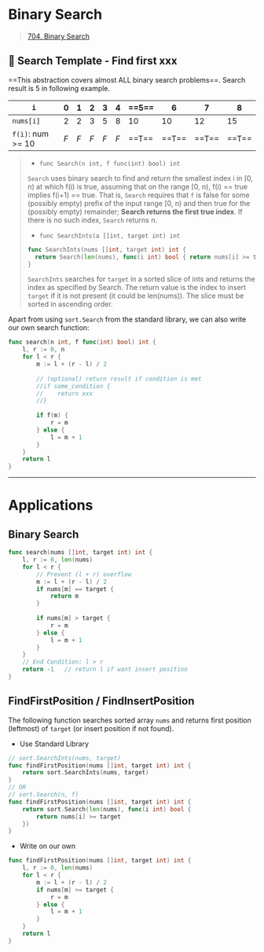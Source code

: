 # Binary Search

> [704. Binary Search](https://leetcode.com/problems/binary-search/) 



## 🍺 Search Template - Find first xxx

==This abstraction covers almost ALL binary search problems==. Search result is 5 in following example.

| `i`               | 0    | 1    | 2    | 3    | 4    | ==5== | 6     | 7     | 8     |
| ----------------- | ---- | ---- | ---- | ---- | ---- | ----- | ----- | ----- | ----- |
| `nums[i]`         | 2    | 2    | 3    | 5    | 8    | 10    | 10    | 12    | 15    |
| `f(i)`: num >= 10 | *F*  | *F*  | *F*  | *F*  | *F*  | ==T== | ==T== | ==T== | ==T== |

> - `func Search(n int, f func(int) bool) int` 
>
> `Search` uses binary search to find and return the smallest index i in [0, n) at which f(i) is true, assuming that on the range [0, n), f(i) == true implies f(i+1) == true. That is, `Search` requires that `f` is false for some (possibly empty) prefix of the input range [0, n) and then true for the (possibly empty) remainder; **Search returns the first true index**. If there is no such index, `Search` returns n.
>
> - `func SearchInts(a []int, target int) int` 
>
> ```go
> func SearchInts(nums []int, target int) int {
> 	return Search(len(nums), func(i int) bool { return nums[i] >= target })
> }
> ```
>
> `SearchInts` searches for `target` in a sorted slice of ints and returns the index as specified by Search. The return value is the index to insert `target` if it is not present (it could be len(nums)). The slice must be sorted in ascending order.

Apart from using `sort.Search` from the standard library, we can also write our own search function:

```go
func search(n int, f func(int) bool) int {
	l, r := 0, n
	for l < r {
		m := l + (r - l) / 2
        
        // (optional) return result if condition is met
        //if some_condition {
        //    return xxx
        //}
        
		if f(m) {
			r = m
		} else {
			l = m + 1
		}
	}
	return l
}
```





---

# Applications

## Binary Search

```go
func search(nums []int, target int) int {
    l, r := 0, len(nums)
    for l < r {
        // Prevent (l + r) overflow
        m := l + (r - l) / 2
        if nums[m] == target {
            return m
        }
        
        if nums[m] > target {
            r = m
        } else {
            l = m + 1
        }
    }
    // End Condition: l > r
    return -1	// return l if want insert position
}
```



## FindFirstPosition / FindInsertPosition

The following function searches sorted array `nums` and returns first position (leftmost) of `target` (or insert position if not found).

- Use Standard Library

```go
// sort.SearchInts(nums, target)
func findFirstPosition(nums []int, target int) int {
	return sort.SearchInts(nums, target)
}
// OR
// sort.Search(n, f)
func findFirstPosition(nums []int, target int) int {
	return sort.Search(len(nums), func(i int) bool {
		return nums[i] >= target
	})
}
```

- Write on our own

```go
func findFirstPosition(nums []int, target int) int {
	l, r := 0, len(nums)
	for l < r {
		m := l + (r - l) / 2
		if nums[m] >= target {
			r = m
		} else {
			l = m + 1
		}
	}
	return l
}
```
